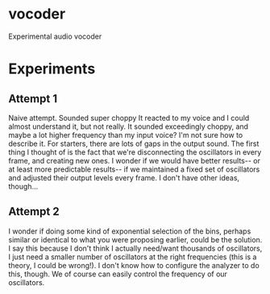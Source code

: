 # vocoder
Experimental audio vocoder


# Experiments

## Attempt 1
Naive attempt.  Sounded super choppy
It reacted to my voice and I could almost understand it, but not really.  It sounded exceedingly choppy, and maybe a lot higher frequency than my input voice? I'm not sure how to describe it.  For starters, there are lots of gaps in the output sound.  The first thing I thought of is the fact that we're disconnecting the oscillators in every frame, and creating new ones.  I wonder if we would have better results-- or at least more predictable results-- if we maintained a fixed set of oscillators and adjusted their output levels every frame.  I don't have other ideas, though...


## Attempt 2
I wonder if doing some kind of exponential selection of the bins, perhaps similar or identical to what you were proposing earlier, could be the solution. I say this because I don't think I actually need/want thousands of oscillators, I just need a smaller number of oscillators at the right frequencies (this is a theory, I could be wrong!).  I don't know how to configure the analyzer to do this, though.  We of course can easily control the frequency of our oscillators.
